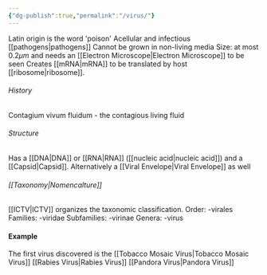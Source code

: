 ```yaml
---
{"dg-publish":true,"permalink":"/virus/"}
---
```


Latin origin is the word 'poison'
Acellular and infectious [[pathogens\|pathogens]]
Cannot be grown in non-living media
Size: at most 0.2$\mu m$ and needs an [[Electron Microscope\|Electron Microscope]] to be seen
Creates [[mRNA\|mRNA]] to be translated by host [[ribosome\|ribosome]].
###### History
Contagium vivum fluidum - the contagious living fluid

###### Structure
Has a [[DNA\|DNA]] or [[RNA\|RNA]] ([[nucleic acid\|nucleic acid]]) and a [[Capsid\|Capsid]]. Alternatively a [[Viral Envelope\|Viral Envelope]] as well

###### [[Taxonomy\|Nomencalture]]
[[ICTV\|ICTV]] organizes the taxonomic classification.
Order: -virales
Families: -viridae
Subfamilies: -virinae
Genera: -virus
#### Example
The first virus discovered is the [[Tobacco Mosaic Virus\|Tobacco Mosaic Virus]]
[[Rabies Virus\|Rabies Virus]]
[[Pandora Virus\|Pandora Virus]]
